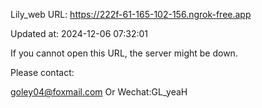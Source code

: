 Lily_web URL: https://222f-61-165-102-156.ngrok-free.app

Updated at: 2024-12-06 07:32:01

If you cannot open this URL, the server might be down.

Please contact: 

goley04@foxmail.com Or Wechat:GL_yeaH